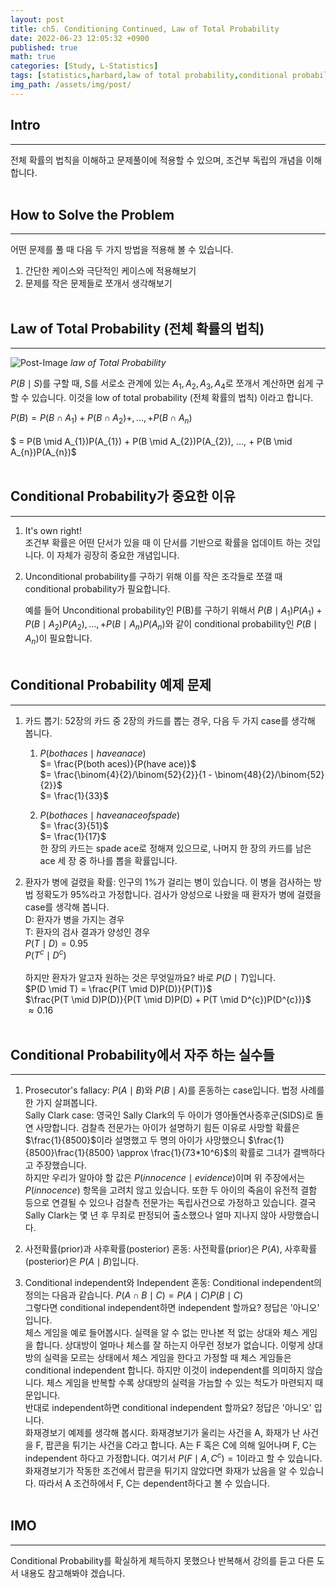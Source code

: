 ```yaml
---
layout: post
title: ch5. Conditioning Continued, Law of Total Probability
date: 2022-06-23 12:05:32 +0900
published: true
math: true
categories: [Study, L-Statistics]
tags: [statistics,harbard,law of total probability,conditional probability,prior,posterior,conditional independence]
img_path: /assets/img/post/
---
```


## Intro
***

 전체 확률의 법칙을 이해하고 문제풀이에 적용할 수 있으며, 조건부 독립의 개념을 이해합니다.
 <br><br>


## How to Solve the Problem
***

 어떤 문제를 풀 때 다음 두 가지 방법을 적용해 볼 수 있습니다.

 1. 간단한 케이스와 극단적인 케이스에 적용해보기
 2. 문제를 작은 문제들로 쪼개서 생각해보기
 <br><br>


## Law of Total Probability (전체 확률의 법칙)
***

 ![Post-Image](Law_of_Total_Probability_fig.png)
 _law of Total Probability_

 $P(B \mid S)$를 구할 때, S를 서로소 관계에 있는 $A_{1}, A_{2}, A_{3}, A_{4}$로 쪼개서 계산하면 쉽게 구할 수 있습니다. 이것을 low of total probability (전체 확률의 법칙) 이라고 합니다.

 $P(B) = P(B \cap A_{1}) + P(B \cap A_{2}) +, ..., + P(B \cap A_{n})$<br><br>$ = P(B \mid A_{1})P(A_{1}) + P(B \mid A_{2})P(A_{2}), ..., + P(B \mid A_{n})P(A_{n})$
 <br><br>
 
 
## Conditional Probability가 중요한 이유
***

 1. It's own right!<br>
    조건부 확률은 어떤 단서가 있을 때 이 단서를 기반으로 확률을 업데이트 하는 것입니다. 이 자체가 굉장히 중요한 개념입니다.

 2. Unconditional probability를 구하기 위해 이를 작은 조각들로 쪼갤 때 conditional probability가 필요합니다. <br>

    예를 들어 Unconditional probability인 P(B)를 구하기 위해서 $P(B \mid A_{1})P(A_{1}) + P(B \mid A_{2})P(A_{2}), ..., + P(B \mid A_{n})P(A_{n})$와 같이 conditional probability인 $P(B \mid A_{n})$이 필요합니다.
    <br><br>
 
 
## Conditional Probability 예제 문제
***

 1. 카드 뽑기: 52장의 카드 중 2장의 카드를 뽑는 경우, 다음 두 가지 case를 생각해 봅니다.
    1. $P(both aces \mid have an ace)$ <br>
    $= \frac{P(both aces)}{P(have ace)}$ <br>
    $= \frac{\binom{4}{2}/\binom{52}{2}}{1 - \binom{48}{2}/\binom{52}{2}}$<br>
    $= \frac{1}{33}$

    2. $P(both aces \mid have an ace of spade)$ <br>
    $= \frac{3}{51}$ <br>
    $= \frac{1}{17}$ <br>
    한 장의 카드는 spade ace로 정해져 있으므로, 나머지 한 장의 카드를 남은 ace 세 장 중 하나를 뽑을 확률입니다.

 2. 환자가 병에 걸렸을 확률: 인구의 1%가 걸리는 병이 있습니다. 이 병을 검사하는 방법 정확도가 95%라고 가정합니다. 검사가 양성으로 나왔을 때 환자가 병에 걸렸을 case를 생각해 봅니다.<br>
 D: 환자가 병을 가지는 경우<br>
 T: 환자의 검사 결과가 양성인 경우<br>
 $P(T \mid D) = 0.95$<br>
 $P(T^{c} \mid D^{c})$<br><br>
 하지만 환자가 알고자 원하는 것은 무엇일까요? 바로 $P(D \mid T)$입니다.<br>
 $P(D \mid T) = \frac{P(T \mid D)P(D)}{P(T)}$<br>
 $\frac{P(T \mid D)P(D)}{P(T \mid D)P(D) + P(T \mid D^{c})P(D^{c})}$<br>
 $\approx 0.16$
 <br><br>
 
 
## Conditional Probability에서 자주 하는 실수들
***

 1. Prosecutor's fallacy: $P(A \mid B)$와 $P(B \mid A)$를 혼동하는 case입니다. 법정 사례를 한 가지 살펴봅니다.<br>
 Sally Clark case: 영국인 Sally Clark의 두 아이가 영아돌연사증후군(SIDS)로 돌연 사망합니다. 검찰측 전문가는 아이가 설명하기 힘든 이유로 사망할 확률은 $\frac{1}{8500}$이라 설명했고 두 명의 아이가 사망했으니 $\frac{1}{8500}\frac{1}{8500} \approx \frac{1}{73*10^6}$의 확률로 그녀가 결백하다고 주장했습니다.<br>
 하지만 우리가 알아야 할 값은 $P(innocence \mid evidence)$이며 위 주장에서는 $P(innocence)$ 항목을 고려치 않고 있습니다. 또한 두 아이의 죽음이 유전적 결함 등으로 연결될 수 있으나 검찰측 전문가는 독립사건으로 가정하고 있습니다. 결국 Sally Clark는 몇 년 후 무죄로 판정되어 출소했으나 얼마 지나지 않아 사망했습니다.
 
 2. 사전확률(prior)과 사후확률(posterior) 혼동: 사전확률(prior)은 $P(A)$, 사후확률(posterior)은 $P(A \mid B)$입니다.

 3. Conditional independent와 Independent 혼동: Conditional independent의 정의는 다음과 같습니다. $P(A \cap B \mid C) = P(A \mid C)P(B \mid C)$<br>
 그렇다면 conditional independent하면 independent 할까요? 정답은 '아니오' 입니다.<br>
 체스 게임을 예로 들어봅시다. 실력을 알 수 없는 만나본 적 없는 상대와 체스 게임을 합니다. 상대방이 얼마나 체스를 잘 하는지 아무런 정보가 없습니다. 이렇게 상대방의 실력을 모르는 상태에서 체스 게임을 한다고 가정할 때 체스 게임들은 conditional independent 합니다. 하지만 이것이 independent를 의미하지 않습니다. 체스 게임을 반복할 수록 상대방의 실력을 가늠할 수 있는 척도가 마련되지 때문입니다.<br>
 반대로 independent하면 conditional independent 할까요? 정답은 '아니오' 입니다.<br>
 화재경보기 예제를 생각해 봅시다. 화재경보기가 울리는 사건을 A, 화재가 난 사건을 F, 팝콘을 튀기는 사건을 C라고 합니다. A는 F 혹은 C에 의해 일어나며 F, C는 independent 하다고 가정합니다. 여기서 $P(F \mid A, C^{c}) = 1$이라고 할 수 있습니다. 화재경보기가 작동한 조건에서 팝콘을 튀기지 않았다면 화재가 났음을 알 수 있습니다. 따라서 A 조건하에서 F, C는 dependent하다고 볼 수 있습니다.
 <br><br>


## IMO
***

 Conditional Probability를 확실하게 체득하지 못했으나 반복해서 강의를 듣고 다른 도서 내용도 참고해봐야 겠습니다.